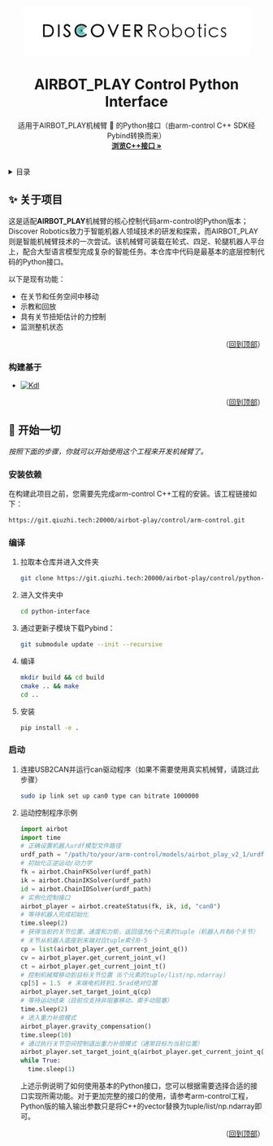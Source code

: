 <a name="readme-top"></a>



<!-- PROJECT LOGO -->
<br />
<div align="center">
  <a href="https://git.qiuzhi.tech:20000">
    <img src="images/raw_logo.jpg" alt="Logo" width="445" height="93">
  </a>

  <h1 align="center">AIRBOT_PLAY Control Python Interface</h3>

  <p align="center">
    适用于AIRBOT_PLAY机械臂 🦾 的Python接口（由arm-control C++ SDK经Pybind转换而来）
    <br />
    <a href="https://git.qiuzhi.tech:20000/airbot-play/control/arm-control.git"><strong>浏览C++接口 »</strong></a>
    <br />
    <br />
  </p>
</div>



<!-- TABLE OF CONTENTS -->
<details>
  <summary>目录</summary>
  <ol>
    <li>
      <a href="#✨-关于项目">关于项目</a>
      <ul>
        <li><a href="#构建基于">构建基于</a></li>
      </ul>
    </li>
    <li>
      <a href="#🚀-开始一切">开始一切</a>
      <ul>
        <li><a href="#安装依赖">安装依赖</a></li>
        <li><a href="#编译">编译</a></li>
        <li><a href="#启动">启动</a></li>
      </ul>
    </li>
    <li><a href="#📍-未来规划">未来规划</a></li>
    <li><a href="#🤝-贡献你的代码">贡献你的代码</a></li>
    <li><a href="#📞-联系我们">联系我们</a></li>
  </ol>
</details>



<!-- ABOUT THE PROJECT -->
## ✨ 关于项目

这是适配**AIRBOT_PLAY**机械臂的核心控制代码arm-control的Python版本；Discover Robotics致力于智能机器人领域技术的研发和探索，而AIRBOT_PLAY则是智能机械臂技术的一次尝试。该机械臂可装载在轮式、四足、轮腿机器人平台上，配合大型语言模型完成复杂的智能任务。本仓库中代码是最基本的底层控制代码的Python接口。

以下是现有功能：
* 在关节和任务空间中移动
* 示教和回放
* 具有关节扭矩估计的力控制
* 监测整机状态

<p align="right">（<a href="#readme-top">回到顶部</a>）</p>



### 构建基于

* [![Kdl][Kdl.lib]][Kdl-url]

<p align="right">（<a href="#readme-top">回到顶部</a>）</p>



<!-- GETTING STARTED -->
## 🚀 开始一切
_按照下面的步骤，你就可以开始使用这个工程来开发机械臂了。_

### 安装依赖
在构建此项目之前，您需要先完成arm-control C++工程的安装。该工程链接如下：
```sh
https://git.qiuzhi.tech:20000/airbot-play/control/arm-control.git
```

### 编译

1. 拉取本仓库并进入文件夹
   ```sh
   git clone https://git.qiuzhi.tech:20000/airbot-play/control/python-interface.git
   ```
2. 进入文件夹中
   ```sh
   cd python-interface
   ```
3. 通过更新子模块下载Pybind：
    ```sh
    git submodule update --init --recursive
    ```
4. 编译
   ```sh
   mkdir build && cd build
   cmake .. && make
   cd ..
   ```
5. 安装
    ```sh
    pip install -e .
    ```

### 启动
1. 连接USB2CAN并运行can驱动程序（如果不需要使用真实机械臂，请跳过此步骤）
   ```sh
   sudo ip link set up can0 type can bitrate 1000000
   ```
2. 运动控制程序示例
    ```python
    import airbot
    import time
    # 正确设置机器人urdf模型文件路径
    urdf_path = "/path/to/your/arm-control/models/airbot_play_v2_1/urdf/airbot_play_v2_1.urdf"
    # 初始化正逆运动/动力学
    fk = airbot.ChainFKSolver(urdf_path)
    ik = airbot.ChainIKSolver(urdf_path)
    id = airbot.ChainIDSolver(urdf_path)
    # 实例化控制接口
    airbot_player = airbot.createStatus(fk, ik, id, "can0")
    # 等待机器人完成初始化
    time.sleep(2)
    # 获得当前的关节位置、速度和力矩，返回值为6个元素的tuple（机器人共有6个关节）
    # 关节从机器人底座到末端对应tuple索引0-5
    cp = list(airbot_player.get_current_joint_q())
    cv = airbot_player.get_current_joint_v()
    ct = airbot_player.get_current_joint_t()
    # 控制机械臂移动到目标关节位置（6个元素的tuple/list/np.ndarray）
    cp[5] = 1.5  # 末端电机转到1.5rad绝对位置
    airbot_player.set_target_joint_q(cp)
    # 等待运动结束（目前仅支持非阻塞移动，需手动阻塞）
    time.sleep(2)
    # 进入重力补偿模式
    airbot_player.gravity_compensation()
    time.sleep(10)
    # 通过执行关节空间控制退出重力补偿模式（通常目标为当前位置）
    airbot_player.set_target_joint_q(airbot_player.get_current_joint_q())
    while True:
      time.sleep(1)
    ```
    上述示例说明了如何使用基本的Python接口，您可以根据需要选择合适的接口实现所需功能。对于更加完整的接口的使用，请参考arm-control工程，Python版的输入输出参数只是将C++的vector替换为tuple/list/np.ndarray即可。

<p align="right">（<a href="#readme-top">回到顶部</a>）</p>

<!-- MARKDOWN LINKS & IMAGES -->
[product-screenshot]: images/screenshot.png
[Kdl.lib]: https://img.shields.io/badge/armcontrol%20C++-dedede?style=for-the-badge&logo=ros&logoColor=blue
[Kdl-url]: https://git.qiuzhi.tech:20000/airbot-play/control/arm-control.git
